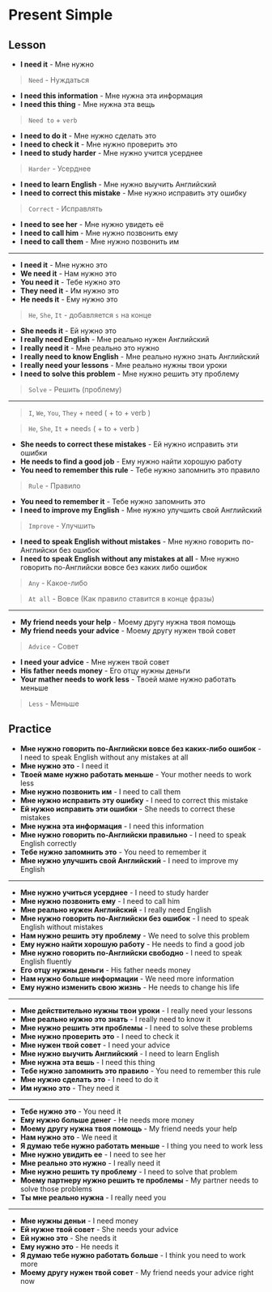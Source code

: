 # Present Simple

## Lesson

- **I need it** - Мне нужно

> `Need` - Нуждаться

- **I need this information** - Мне нужна эта информация
- **I need this thing** - Мне нужна эта вещь

> `Need to` + `verb`

- **I need to do it** - Мне нужно сделать это
- **I need to check it** - Мне нужно проверить это
- **I need to study harder** - Мне нужно учится усерднее

> `Harder` - Усерднее

- **I need to learn English** - Мне нужно выучить Английский
- **I need to correct this mistake** - Мне нужно исправить эту ошибку

> `Correct` - Исправлять

- **I need to see her** - Мне нужно увидеть её
- **I need to call him** - Мне нужно позвонить ему
- **I need to call them** - Мне нужно позвонить им

---------------------------------------

- **I need it** - Мне нужно это
- **We need it** - Нам нужно это
- **You need it** - Тебе нужно это
- **They need it** - Им нужно это
- **He needs it** - Ему нужно это

> `He`, `She`, `It` - добавляется `s` на конце

- **She needs it** - Ей нужно это
- **I really need English** - Мне реально нужен Английский
- **I really need it** - Мне реально это нужно
- **I really need to know English** - Мне реально нужно знать Английский
- **I really need your lessons** - Мне реально нужны твои уроки
- **I need to solve this problem** - Мне нужно решить эту проблему

> `Solve` - Решить (проблему)

---------------------------------------

> `I`, `We`, `You`, `They` + need ( + to + verb )

> `He`, `She`, `It` + need`s` ( + to + verb )

- **She needs to correct these mistakes** - Ей нужно исправить эти ошибки
- **He needs to find a good job** - Ему нужно найти хорошую работу
- **You need to remember this rule** - Тебе нужно запомнить это правило

> `Rule` - Правило

- **You need to remember it** - Тебе нужно запомнить это
- **I need to improve my English** - Мне нужно улучшить свой Английский

> `Improve` - Улучшить

- **I need to speak English without mistakes** - Мне нужно говорить по-Английски без ошибок
- **I need to speak English without any mistakes at all** - Мне нужно говорить по-Английски вовсе без каких либо ошибок

> `Any` - Какое-либо

> `At all` - Вовсе (Как правило ставится в конце фразы)

---------------------------------------

- **My friend needs your help** - Моему другу нужна твоя помощь
- **My friend needs your advice** - Моему другу нужен твой совет

> `Advice` - Совет

- **I need your advice** - Мне нужен твой совет
- **His father needs money** - Его отцу нужны деньги
- **Your mather needs to work less** - Твоей маме нужно работать меньше

> `Less` - Меньше

## Practice

- **Мне нужно говорить по-Английски вовсе без каких-либо ошибок** - I need to speak English without any mistakes at all
- **Мне нужно это** - I need it
- **Твоей маме нужно работать меньше** - Your mother needs to work less
- **Мне нужно позвонить им** - I need to call them
- **Мне нужно исправить эту ошибку** - I need to correct this mistake
- **Ей нужно исправить эти ошибки** - She needs to correct these mistakes
- **Мне нужна эта информация** - I need this information
- **Мне нужно говорить по-Английски правильно** - I need to speak English correctly
- **Тебе нужно запомнить это** - You need to remember it
- **Мне нужно улучшить свой Английский** - I need to improve my English

---------------------------------------

- **Мне нужно учиться усерднее** - I need to study harder
- **Мне нужно позвонить ему** - I need to call him
- **Мне реально нужен Английский** - I really need English
- **Мне нужно говорить по-Английски без ошибок** - I need to speak English without mistakes
- **Нам нужно решить эту проблему** - We need to solve this problem
- **Ему нужно найти хорошую работу** - He needs to find a good job
- **Мне нужно говорить по-Английски свободно** - I need to speak English fluently
- **Его отцу нужны деньги** - His father needs money
- **Нам нужно больше информации** - We need more information
- **Ему нужно изменить свою жизнь** - He needs to change his life

---------------------------------------

- **Мне действительно нужны твои уроки** - I really need your lessons
- **Мне реально нужно это знать** - I really need to know it
- **Мне нужно решить эти проблемы** - I need to solve these problems
- **Мне нужно проверить это** - I need to check it
- **Мне нужен твой совет** - I need your advice
- **Мне нужно выучить Английский** - I need to learn English
- **Мне нужна эта вешь** - I need this thing
- **Тебе нужно запомнить это правило** - You need to remember this rule
- **Мне нужно сделать это** - I need to do it
- **Им нужно это** - They need it

---------------------------------------

- **Тебе нужно это** - You need it
- **Ему нужно больше денег** - He needs more money
- **Моему другу нужна твоя помощь** - My friend needs your help
- **Нам нужно это** - We need it
- **Я думаю тебе нужно работать меньше** - I thing you need to work less
- **Мне нужно увидить ее** - I need to see her
- **Мне реально это нужно** - I really need it
- **Мне нужно решить ту проблему** - I need to solve that problem
- **Моему партнеру нужно решить те проблемы** - My partner needs to solve those problems
- **Ты мне реально нужна** - I really need you

---------------------------------------

- **Мне нужны деньи** - I need money
- **Ей нужне твой совет** - She needs your advice
- **Ей нужно это** - She needs it
- **Ему нужно это** - He needs it
- **Я думаю тебе нужно работать больше** - I think you need to work more
- **Моему другу нужен твой совет** - My friend needs your advice right now